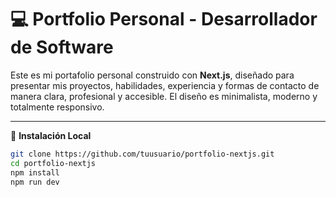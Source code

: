 ﻿# 💻 Portfolio Personal - Desarrollador de Software

Este es mi portafolio personal construido con **Next.js**, diseñado para presentar mis proyectos, habilidades, experiencia y formas de contacto de manera clara, profesional y accesible. El diseño es minimalista, moderno y totalmente responsivo.

---

📂 **Instalación Local**

```bash
git clone https://github.com/tuusuario/portfolio-nextjs.git
cd portfolio-nextjs
npm install
npm run dev
